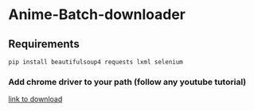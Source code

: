 # Anime-Batch-downloader
## Requirements
```
pip install beautifulsoup4 requests lxml selenium
```

### Add chrome driver to your path (follow any youtube tutorial)
[link to download](https://chromedriver.chromium.org/downloads)
